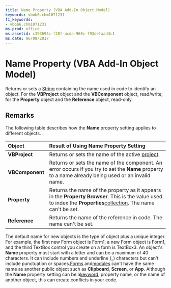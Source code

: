 ```yaml
---
title: Name Property (VBA Add-In Object Model)
keywords: vbob6.chm1071231
f1_keywords:
- vbob6.chm1071231
ms.prod: office
ms.assetid: c393694c-f28f-acda-968c-f93defaad3c1
ms.date: 06/08/2017
---
```



# Name Property (VBA Add-In Object Model)



Returns or sets a [String](../../Glossary/vbe-glossary.md#String) containing the name used in code to identify an object. For the **VBProject** object and the **VBComponent** object, read/write; for the **Property** object and the **Reference** object, read-only.

## Remarks

The following table describes how the  **Name** property setting applies to different objects.


|**Object**|**Result of Using Name Property Setting**|
|:-----|:-----|
|**VBProject**|Returns or sets the name of the active [project](../../Glossary/vbe-glossary.md#project).|
|**VBComponent**|Returns or sets the name of the component. An error occurs if you try to set the  **Name** property to a name already being used or an invalid name.|
|**Property**|Returns the name of the property as it appears in the  **Property Browser**. This is the value used to index the **Properties**[collection](../../Glossary/vbe-glossary.md#collection). The name can't be set.|
|**Reference**|Returns the name of the reference in code. The name can't be set.|

The default name for new objects is the type of object plus a unique integer. For example, the first new Form object is Form1, a new Form object is Form1, and the third TextBox control you create on a form is TextBox3.
An object's  **Name** property must start with a letter and can be a maximum of 40 characters. It can include numbers and underline (_) characters but can't include punctuation or spaces.[Forms](../../Glossary/vbe-glossary.md#form) and[modules](../../Glossary/vbe-glossary.md#module) can't have the same name as another public object such as **Clipboard**, **Screen**, or **App**. Although the **Name** property setting can be a[keyword](../../Glossary/vbe-glossary.md#keyword), property name, or the name of another object, this can create conflicts in your code.

